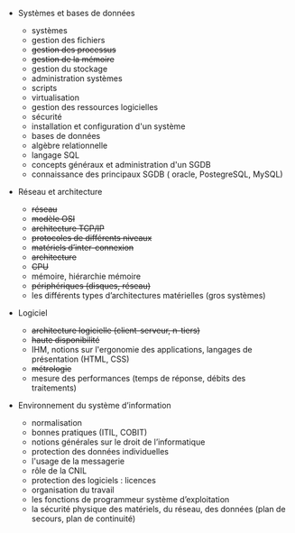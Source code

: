 - Systèmes et bases de données
   - systèmes
   - gestion des fichiers
   - ~~gestion des processus~~
   - ~~gestion de la mémoire~~
   - gestion du stockage
   - administration systèmes
   - scripts
   - virtualisation
   - gestion des ressources logicielles
   - sécurité
   - installation et configuration d'un système
   - bases de données
   - algèbre relationnelle
   - langage SQL
   - concepts généraux et administration d'un SGDB
   - connaissance des principaux SGDB ( oracle, PostegreSQL, MySQL)


- Réseau et architecture
  - ~~réseau~~
  - ~~modèle OSI~~
  - ~~architecture TCP/IP~~
  - ~~protocoles de différents niveaux~~
  - ~~matériels d’inter-connexion~~
  - ~~architecture~~
  - ~~CPU~~
  - mémoire, hiérarchie mémoire
  - ~~périphériques (disques, réseau)~~
  - les différents types d’architectures matérielles (gros systèmes)
 

- Logiciel
  - ~~architecture logicielle (client-serveur, n-tiers)~~
  - ~~haute disponibilité~~
  - IHM, notions sur l'ergonomie des applications, langages de présentation (HTML, CSS)
  - ~~métrologie~~
  - mesure des performances (temps de réponse, débits des traitements)
 
    
- Environnement du système d’information
  - normalisation
  - bonnes pratiques (ITIL, COBIT)
  - notions générales sur le droit de l’informatique
  - protection des données individuelles
  - l'usage de la messagerie
  - rôle de la CNIL
  - protection des logiciels : licences
  - organisation du travail
  - les fonctions de programmeur système d’exploitation
  - la sécurité physique des matériels, du réseau, des données (plan de secours, plan de continuité)
